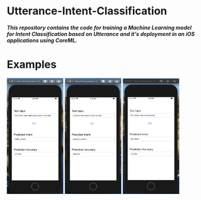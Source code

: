 # Utterance-Intent-Classification

***This repository contains the code for training a Machine Learning model for Intent Classification based on Utterance and it's deployment in an iOS applications using CoreML.***

# Examples

<img src="demo1.png" alt="" width="30%">      <img src="demo2.png" alt="" width="30%">      <img src="demo3.png" alt="" width="30%">
